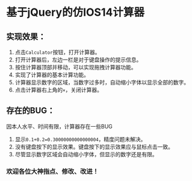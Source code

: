 # 基于jQuery的仿IOS14计算器

## 实现效果：
1. 点击`Calculator`按钮，打开计算器。
2. 打开计算器后，左边一栏是对于键盘操作的提示信息。
3. 按住计算器顶部并移动，可以实现拖拽计算器功能。
4. 实现了计算器的基本计算功能。
5. 计算器显示数字的区域，当数字过多时，自动缩小字体以显示全部的数字。
6. 点击计算器右上角的`×`，关闭计算器。

## 存在的BUG：
因本人水平、时间有限，计算器存在一些BUG
1. 显示`0.1+0.2=0.30000000000000004`，精度问题未解决。
2. 没有键盘按下的显示效果。键盘按下的显示效果应与鼠标点击一致。
3. 尽管显示数字区域会自动缩小字体，但显示的数字还是有限。

### 欢迎各位大神指点、修改、改进！
